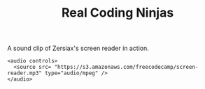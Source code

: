 <body>
  <header>
    <h1>Real Coding Ninjas</h1>
  </header>
  <main>
    <p>A sound clip of Zersiax's screen reader in action.</p>
   
    <audio controls> 
      <source src= "https://s3.amazonaws.com/freecodecamp/screen-reader.mp3" type="audio/mpeg" /> 
    </audio> 
   
  </main>
</body>
